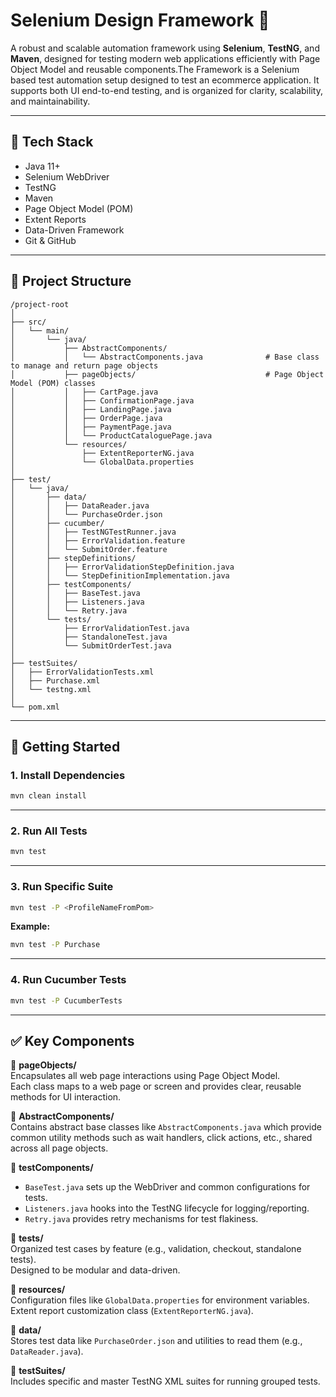 
# Selenium Design Framework 🧪

A robust and scalable automation framework using **Selenium**, **TestNG**, and **Maven**, designed for testing modern web applications efficiently with Page Object Model and reusable components.The Framework is a Selenium based test automation setup designed to test an ecommerce application. It supports both UI end-to-end testing, and is organized for clarity, scalability, and maintainability. 

---

## 🔧 Tech Stack

- Java 11+
- Selenium WebDriver
- TestNG
- Maven
- Page Object Model (POM)
- Extent Reports
- Data-Driven Framework
- Git & GitHub

---

## 📁 Project Structure

```text
/project-root
│
├── src/
│   └── main/
│       └── java/
│           ├── AbstractComponents/
│           │   └── AbstractComponents.java              # Base class to manage and return page objects
│           ├── pageObjects/                             # Page Object Model (POM) classes
│           │   ├── CartPage.java
│           │   ├── ConfirmationPage.java
│           │   ├── LandingPage.java
│           │   ├── OrderPage.java
│           │   ├── PaymentPage.java
│           │   └── ProductCataloguePage.java
│           └── resources/
│               ├── ExtentReporterNG.java
│               └── GlobalData.properties
│
├── test/
│   └── java/
│       ├── data/
│       │   ├── DataReader.java
│       │   └── PurchaseOrder.json
│       ├── cucumber/
│       │   ├── TestNGTestRunner.java
│       │   ├── ErrorValidation.feature
│       │   └── SubmitOrder.feature
│       ├── stepDefinitions/
│       │   ├── ErrorValidationStepDefinition.java
│       │   └── StepDefinitionImplementation.java
│       ├── testComponents/
│       │   ├── BaseTest.java
│       │   ├── Listeners.java
│       │   └── Retry.java
│       └── tests/
│           ├── ErrorValidationTest.java
│           ├── StandaloneTest.java
│           └── SubmitOrderTest.java
│
├── testSuites/
│   ├── ErrorValidationTests.xml
│   ├── Purchase.xml
│   └── testng.xml
│
└── pom.xml
```

---

## 🚀 Getting Started

### 1. Install Dependencies

```bash
mvn clean install
```

---

### 2. Run All Tests

```bash
mvn test
```

---

### 3. Run Specific Suite

```bash
mvn test -P <ProfileNameFromPom>
```

**Example:**

```bash
mvn test -P Purchase
```

---

### 4. Run Cucumber Tests

```bash
mvn test -P CucumberTests
```


---

## ✅ Key Components 

🔹 **pageObjects/**  
Encapsulates all web page interactions using Page Object Model.  
Each class maps to a web page or screen and provides clear, reusable methods for UI interaction.

🔹 **AbstractComponents/**  
Contains abstract base classes like `AbstractComponents.java` which provide common utility methods such as wait handlers, click actions, etc., shared across all page objects.

🔹 **testComponents/**  
- `BaseTest.java` sets up the WebDriver and common configurations for tests.  
- `Listeners.java` hooks into the TestNG lifecycle for logging/reporting.  
- `Retry.java` provides retry mechanisms for test flakiness.

🔹 **tests/**  
Organized test cases by feature (e.g., validation, checkout, standalone tests).  
Designed to be modular and data-driven.

🔹 **resources/**  
Configuration files like `GlobalData.properties` for environment variables.  
Extent report customization class (`ExtentReporterNG.java`).

🔹 **data/**  
Stores test data like `PurchaseOrder.json` and utilities to read them (e.g., `DataReader.java`).

🔹 **testSuites/**  
Includes specific and master TestNG XML suites for running grouped tests.

